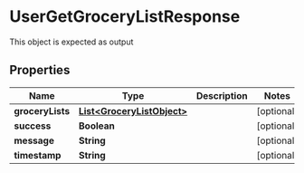 

# UserGetGroceryListResponse

This object is expected as output
## Properties

Name | Type | Description | Notes
------------ | ------------- | ------------- | -------------
**groceryLists** | [**List&lt;GroceryListObject&gt;**](GroceryListObject.md) |  |  [optional]
**success** | **Boolean** |  |  [optional]
**message** | **String** |  |  [optional]
**timestamp** | **String** |  |  [optional]



